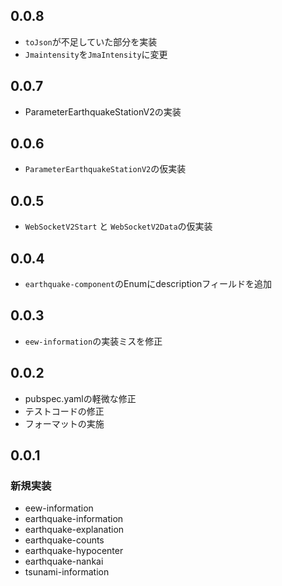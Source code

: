 ## 0.0.8

- `toJson`が不足していた部分を実装
- `Jmaintensity`を`JmaIntensity`に変更

## 0.0.7

- ParameterEarthquakeStationV2の実装

## 0.0.6

- `ParameterEarthquakeStationV2`の仮実装

## 0.0.5

- `WebSocketV2Start` と `WebSocketV2Data`の仮実装

## 0.0.4

- `earthquake-component`のEnumにdescriptionフィールドを追加

## 0.0.3

- `eew-information`の実装ミスを修正

## 0.0.2

- pubspec.yamlの軽微な修正
- テストコードの修正
- フォーマットの実施

## 0.0.1

### 新規実装

- eew-information
- earthquake-information
- earthquake-explanation
- earthquake-counts
- earthquake-hypocenter
- earthquake-nankai
- tsunami-information
